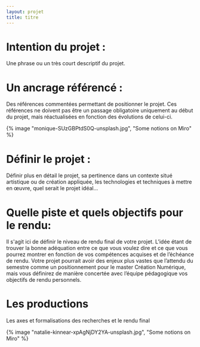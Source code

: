 ```yaml
---
layout: projet
title: titre
---
```


# Intention du projet :
Une phrase ou un très court descriptif du projet.

# Un ancrage référencé :
Des références commentées permettant de positionner le projet.
Ces références ne doivent pas être un passage obligatoire uniquement au
début du projet, mais réactualisées en fonction des évolutions de celui-ci.

{% image "monique-SUzGBPtdS0Q-unsplash.jpg", "Some notions on Miro" %}

# Définir le projet :
Définir plus en détail le projet, sa pertinence dans un contexte situé
artistique ou de création appliquée, les technologies et techniques à
mettre en œuvre, quel serait le projet idéal...

# Quelle piste et quels objectifs pour le rendu:
Il s'agit ici de définir le niveau de rendu final de votre projet. L’idée étant de trouver la bonne adéquation entre ce que vous voulez dire et ce que vous pourrez montrer en fonction de vos compétences acquises et de l’échéance de rendu. Votre projet pourrait avoir des enjeux plus vastes que l’attendu du semestre comme un positionnement pour le master Création Numérique, mais vous définirez de manière concertée avec l’équipe pédagogique vos objectifs de rendu personnels.

# Les productions
Les axes et formalisations des recherches et le rendu final

{% image "natalie-kinnear-xpAgNjDY2YA-unsplash.jpg", "Some notions on Miro" %}